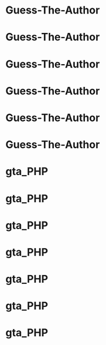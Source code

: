 # Guess-The-Author
# Guess-The-Author
# Guess-The-Author
# Guess-The-Author
# Guess-The-Author
# Guess-The-Author
# gta_PHP
# gta_PHP
# gta_PHP
# gta_PHP
# gta_PHP
# gta_PHP
# gta_PHP
